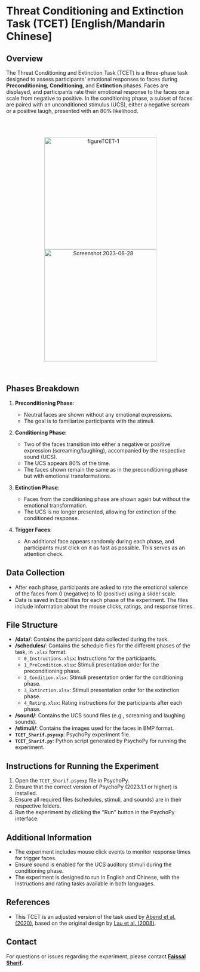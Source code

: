 # Threat Conditioning and Extinction Task (TCET) [English/Mandarin Chinese]

## Overview
The Threat Conditioning and Extinction Task (TCET) is a three-phase task designed to assess participants' emotional responses to faces during **Preconditioning**, **Conditioning**, and **Extinction** phases. Faces are displayed, and participants rate their emotional response to the faces on a scale from negative to positive. In the conditioning phase, a subset of faces are paired with an unconditioned stimulus (UCS), either a negative scream or a positive laugh, presented with an 80% likelihood.

</br></br>


<p align="center">
  <img src="https://github.com/user-attachments/assets/0c5b17d5-78f3-4c85-8a23-9f83e9219044" alt="figureTCET-1" height="300"/>
  <img src="https://github.com/user-attachments/assets/df76a93d-ab5c-4d98-9ded-1c0592c21e54" alt="Screenshot 2023-06-28" height="300"/>
</p>

</br>



## Phases Breakdown
1. **Preconditioning Phase**:
    - Neutral faces are shown without any emotional expressions.
    - The goal is to familiarize participants with the stimuli.

2. **Conditioning Phase**:
    - Two of the faces transition into either a negative or positive expression (screaming/laughing), accompanied by the respective sound (UCS).
    - The UCS appears 80% of the time.
    - The faces shown remain the same as in the preconditioning phase but with emotional transformations.

3. **Extinction Phase**:
    - Faces from the conditioning phase are shown again but without the emotional transformation.
    - The UCS is no longer presented, allowing for extinction of the conditioned response.

4. **Trigger Faces**:
    - An additional face appears randomly during each phase, and participants must click on it as fast as possible. This serves as an attention check.

## Data Collection
- After each phase, participants are asked to rate the emotional valence of the faces from 0 (negative) to 10 (positive) using a slider scale.
- Data is saved in Excel files for each phase of the experiment. The files include information about the mouse clicks, ratings, and response times.

## File Structure
- **/data/**: Contains the participant data collected during the task.
- **/schedules/**: Contains the schedule files for the different phases of the task, in `.xlsx` format.
    - `0_Instructions.xlsx`: Instructions for the participants.
    - `1_PreCondition.xlsx`: Stimuli presentation order for the preconditioning phase.
    - `2_Condition.xlsx`: Stimuli presentation order for the conditioning phase.
    - `3_Extinction.xlsx`: Stimuli presentation order for the extinction phase.
    - `4_Rating.xlsx`: Rating instructions for the participants after each phase.
- **/sound/**: Contains the UCS sound files (e.g., screaming and laughing sounds).
- **/stimuli/**: Contains the images used for the faces in BMP format.
- **`TCET_Sharif.psyexp`**: PsychoPy experiment file.
- **`TCET_Sharif.py`**: Python script generated by PsychoPy for running the experiment.

## Instructions for Running the Experiment
1. Open the `TCET_Sharif.psyexp` file in PsychoPy.
2. Ensure that the correct version of PsychoPy (2023.1.1 or higher) is installed.
3. Ensure all required files (schedules, stimuli, and sounds) are in their respective folders.
4. Run the experiment by clicking the "Run" button in the PsychoPy interface.

## Additional Information
- The experiment includes mouse click events to monitor response times for trigger faces.
- Ensure sound is enabled for the UCS auditory stimuli during the conditioning phase.
- The experiment is designed to run in English and Chinese, with the instructions and rating tasks available in both languages.

## References
- This TCET is an adjusted version of the task used by [Abend et al. (2020)](https://pubmed.ncbi.nlm.nih.gov/31955915/), based on the original design by [Lau et al. (2008)](https://pubmed.ncbi.nlm.nih.gov/18174830/).

## Contact
For questions or issues regarding the experiment, please contact [**Faissal Sharif**](mailto:faissal.sharif@stx.ox.ac.uk).
